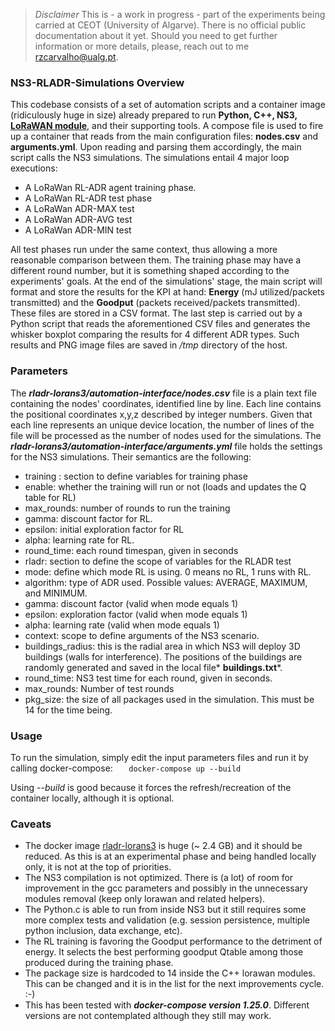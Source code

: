 > *Disclaimer*
This is - a work in progress - part of the experiments being carried at CEOT (University of Algarve).
There is no official public documentation about it yet. Should you need to get further information or more details, please, reach out to me rzcarvalho@ualg.pt.

### NS3-RLADR-Simulations Overview

This codebase consists of a set of automation scripts and a container image (ridiculously huge in size) already prepared to run **Python, C++, NS3, [LoRaWAN module](https://github.com/signetlabdei/lorawan "LoRaWAN module")**, and their supporting tools.
A compose file is used to fire up a container that reads from the main configuration files: **nodes.csv** and **arguments.yml**. Upon reading and parsing them accordingly, the main script calls the NS3 simulations.
The simulations entail 4 major loop executions:
- A LoRaWan RL-ADR agent training phase.
- A LoRaWan RL-ADR test phase
- A LoRaWan ADR-MAX test
- A LoRaWan ADR-AVG test
- A LoRaWan ADR-MIN test

All test phases run under the same context, thus allowing a more reasonable comparison between them. The training phase may have a different round number, but it is something shaped according to the experiments' goals.
At the end of the simulations' stage, the main script will format and store the results for the KPI at hand: **Energy** (mJ utilized/packets transmitted) and the **Goodput** (packets received/packets transmitted). These files are stored in a CSV format.
The last step is carried out by a Python script that reads the aforementioned CSV files and generates the whisker boxplot comparing the results for 4 different ADR types. 
Such results and PNG image files are saved in  */tmp* directory of the host.

### Parameters
The ***rladr-lorans3/automation-interface/nodes.csv*** file is a plain text file containing the nodes' coordinates, identified line by line. Each line contains the positional coordinates x,y,z described by integer numbers. Given that each line represents an unique device location, the number of lines of the file will be processed as the number of nodes used for the simulations.
The ***rladr-lorans3/automation-interface/arguments.yml*** file holds the settings for the NS3 simulations. Their semantics are the following:
  - training : section to define variables for training phase 
  - enable: whether the training will run or not (loads and updates the Q table for RL)
  - max_rounds: number of rounds to run the training
  - gamma: discount factor for RL. 
  - epsilon: initial exploration factor for RL 
  - alpha: learning rate for RL.
  - round_time: each round timespan, given in seconds
  - rladr: section to define the scope of variables for the RLADR test 
  - mode: define which mode RL is using. 0 means no RL, 1 runs with RL. 
  - algorithm: type of ADR used. Possible values: AVERAGE, MAXIMUM, and MINIMUM.
  - gamma: discount factor (valid when mode equals 1)
  - epsilon: exploration factor (valid when mode equals 1)
  - alpha: learning rate (valid when mode equals 1)
  - context: scope to define arguments of the NS3 scenario.
  - buildings_radius: this is the radial area in which NS3 will deploy 3D buildings (walls for interference). The positions of the buildings are randomly generated and saved in the local file* **buildings.txt***. 
  - round_time: NS3 test time for each round, given in seconds.
  - max_rounds: Number of test rounds
  - pkg_size: the size of all packages used in the simulation. This must be 14 for the time being.

### Usage

To run the simulation, simply edit the input parameters files and run it by calling docker-compose:
    `   docker-compose up --build`

Using *--build* is good because it forces the refresh/recreation of the container locally, although it is optional.

### Caveats
- The docker image [rladr-lorans3](https://hub.docker.com/repository/docker/rzuolo/rladr-lorans3 "rladr-lorans3") is huge (~ 2.4 GB) and it should be reduced. As this is at an experimental phase and being handled locally only, it is not at the top of priorities.
- The NS3 compilation is not optimized. There is (a lot) of room for improvement in the gcc parameters and possibly in the unnecessary modules removal (keep only lorawan and related helpers).
- The Python.c is able to run from inside NS3 but it still requires some more complex tests and validation (e.g. session persistence, multiple python inclusion, data exchange, etc).
- The RL training is favoring the Goodput performance to the detriment of energy. It selects the best performing goodput Qtable among those produced during the training phase.
- The package size is hardcoded to 14 inside the C++ lorawan modules. This can be changed and it is in the list for the next improvements cycle. :-) 
- This has been tested with ***docker-compose version 1.25.0***. Different versions are not contemplated although they still may work. 




